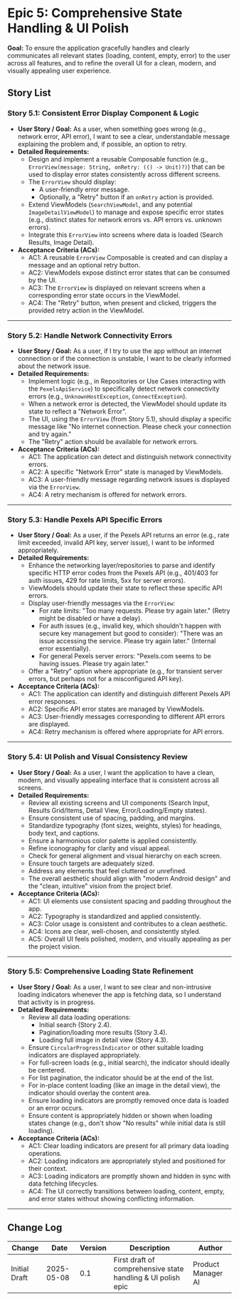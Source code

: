 
# Epic 5: Comprehensive State Handling & UI Polish

**Goal:** To ensure the application gracefully handles and clearly communicates all relevant states (loading, content, empty, error) to the user across all features, and to refine the overall UI for a clean, modern, and visually appealing user experience.

## Story List

### Story 5.1: Consistent Error Display Component & Logic

-   **User Story / Goal:** As a user, when something goes wrong (e.g., network error, API error), I want to see a clear, understandable message explaining the problem and, if possible, an option to retry.
-   **Detailed Requirements:**
    * Design and implement a reusable Composable function (e.g., `ErrorView(message: String, onRetry: (() -> Unit)?)`) that can be used to display error states consistently across different screens.
    * The `ErrorView` should display:
        * A user-friendly error message.
        * Optionally, a "Retry" button if an `onRetry` action is provided.
    * Extend ViewModels (`SearchViewModel`, and any potential `ImageDetailViewModel`) to manage and expose specific error states (e.g., distinct states for network errors vs. API errors vs. unknown errors).
    * Integrate this `ErrorView` into screens where data is loaded (Search Results, Image Detail).
-   **Acceptance Criteria (ACs):**
    * AC1: A reusable `ErrorView` Composable is created and can display a message and an optional retry button.
    * AC2: ViewModels expose distinct error states that can be consumed by the UI.
    * AC3: The `ErrorView` is displayed on relevant screens when a corresponding error state occurs in the ViewModel.
    * AC4: The "Retry" button, when present and clicked, triggers the provided retry action in the ViewModel.

---

### Story 5.2: Handle Network Connectivity Errors

-   **User Story / Goal:** As a user, if I try to use the app without an internet connection or if the connection is unstable, I want to be clearly informed about the network issue.
-   **Detailed Requirements:**
    * Implement logic (e.g., in Repositories or Use Cases interacting with the `PexelsApiService`) to specifically detect network connectivity errors (e.g., `UnknownHostException`, `ConnectException`).
    * When a network error is detected, the ViewModel should update its state to reflect a "Network Error".
    * The UI, using the `ErrorView` (from Story 5.1), should display a specific message like "No internet connection. Please check your connection and try again."
    * The "Retry" action should be available for network errors.
-   **Acceptance Criteria (ACs):**
    * AC1: The application can detect and distinguish network connectivity errors.
    * AC2: A specific "Network Error" state is managed by ViewModels.
    * AC3: A user-friendly message regarding network issues is displayed via the `ErrorView`.
    * AC4: A retry mechanism is offered for network errors.

---

### Story 5.3: Handle Pexels API Specific Errors

-   **User Story / Goal:** As a user, if the Pexels API returns an error (e.g., rate limit exceeded, invalid API key, server issue), I want to be informed appropriately.
-   **Detailed Requirements:**
    * Enhance the networking layer/repositories to parse and identify specific HTTP error codes from the Pexels API (e.g., 401/403 for auth issues, 429 for rate limits, 5xx for server errors).
    * ViewModels should update their state to reflect these specific API errors.
    * Display user-friendly messages via the `ErrorView`:
        * For rate limits: "Too many requests. Please try again later." (Retry might be disabled or have a delay).
        * For auth issues (e.g., invalid key, which shouldn't happen with secure key management but good to consider): "There was an issue accessing the service. Please try again later." (Internal error essentially).
        * For general Pexels server errors: "Pexels.com seems to be having issues. Please try again later."
    * Offer a "Retry" option where appropriate (e.g., for transient server errors, but perhaps not for a misconfigured API key).
-   **Acceptance Criteria (ACs):**
    * AC1: The application can identify and distinguish different Pexels API error responses.
    * AC2: Specific API error states are managed by ViewModels.
    * AC3: User-friendly messages corresponding to different API errors are displayed.
    * AC4: Retry mechanism is offered where appropriate for API errors.

---

### Story 5.4: UI Polish and Visual Consistency Review

-   **User Story / Goal:** As a user, I want the application to have a clean, modern, and visually appealing interface that is consistent across all screens.
-   **Detailed Requirements:**
    * Review all existing screens and UI components (Search Input, Results Grid/Items, Detail View, Error/Loading/Empty states).
    * Ensure consistent use of spacing, padding, and margins.
    * Standardize typography (font sizes, weights, styles) for headings, body text, and captions.
    * Ensure a harmonious color palette is applied consistently.
    * Refine iconography for clarity and visual appeal.
    * Check for general alignment and visual hierarchy on each screen.
    * Ensure touch targets are adequately sized.
    * Address any elements that feel cluttered or unrefined.
    * The overall aesthetic should align with "modern Android design" and the "clean, intuitive" vision from the project brief.
-   **Acceptance Criteria (ACs):**
    * AC1: UI elements use consistent spacing and padding throughout the app.
    * AC2: Typography is standardized and applied consistently.
    * AC3: Color usage is consistent and contributes to a clean aesthetic.
    * AC4: Icons are clear, well-chosen, and consistently styled.
    * AC5: Overall UI feels polished, modern, and visually appealing as per the project vision.

---

### Story 5.5: Comprehensive Loading State Refinement

-   **User Story / Goal:** As a user, I want to see clear and non-intrusive loading indicators whenever the app is fetching data, so I understand that activity is in progress.
-   **Detailed Requirements:**
    * Review all data loading operations:
        * Initial search (Story 2.4).
        * Pagination/loading more results (Story 3.4).
        * Loading full image in detail view (Story 4.3).
    * Ensure `CircularProgressIndicator` or other suitable loading indicators are displayed appropriately.
    * For full-screen loads (e.g., initial search), the indicator should ideally be centered.
    * For list pagination, the indicator should be at the end of the list.
    * For in-place content loading (like an image in the detail view), the indicator should overlay the content area.
    * Ensure loading indicators are promptly removed once data is loaded or an error occurs.
    * Ensure content is appropriately hidden or shown when loading states change (e.g., don't show "No results" while initial data is still loading).
-   **Acceptance Criteria (ACs):**
    * AC1: Clear loading indicators are present for all primary data loading operations.
    * AC2: Loading indicators are appropriately styled and positioned for their context.
    * AC3: Loading indicators are promptly shown and hidden in sync with data fetching lifecycles.
    * AC4: The UI correctly transitions between loading, content, empty, and error states without showing conflicting information.

---

## Change Log

| Change        | Date       | Version | Description                                         | Author         |
| ------------- | ---------- | ------- | --------------------------------------------------- | -------------- |
| Initial Draft | 2025-05-08 | 0.1     | First draft of comprehensive state handling & UI polish epic | Product Manager AI |

